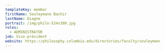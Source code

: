 ```yaml
---
templateKey: member
firstName: Souleymane Bachir
lastName: Diagne
portrait: /img/philo-524x380.jpg
roles:
  - ADMINISTRATOR
job: Vice-président
website: https://philosophy.columbia.edu/directories/faculty/souleymane-bachir-diagne
---
```

